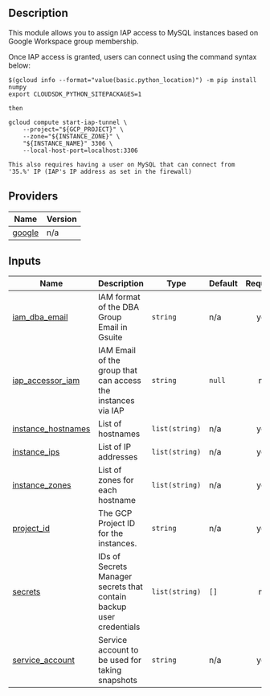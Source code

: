 ## Description
This module allows you to assign IAP access to MySQL instances based on Google Workspace group membership.

Once IAP access is granted, users can connect using the command syntax below:

```shell 
$(gcloud info --format="value(basic.python_location)") -m pip install numpy
export CLOUDSDK_PYTHON_SITEPACKAGES=1

then

gcloud compute start-iap-tunnel \
    --project="${GCP_PROJECT}" \
    --zone="${INSTANCE_ZONE}" \
    "${INSTANCE_NAME}" 3306 \
    --local-host-port=localhost:3306

This also requires having a user on MySQL that can connect from
'35.%' IP (IAP's IP address as set in the firewall)
```
## Providers
| Name | Version |
|------|---------|
| <a name="provider_google"></a> [google](#provider\_google) | n/a |
## Inputs
| Name | Description | Type | Default | Required |
|------|-------------|------|---------|:--------:|
| <a name="input_iam_dba_email"></a> [iam\_dba\_email](#input\_iam\_dba\_email) | IAM format of the DBA Group Email in Gsuite | `string` | n/a | yes |
| <a name="input_iap_accessor_iam"></a> [iap\_accessor\_iam](#input\_iap\_accessor\_iam) | IAM Email of the group that can access the instances via IAP | `string` | `null` | no |
| <a name="input_instance_hostnames"></a> [instance\_hostnames](#input\_instance\_hostnames) | List of hostnames | `list(string)` | n/a | yes |
| <a name="input_instance_ips"></a> [instance\_ips](#input\_instance\_ips) | List of IP addresses | `list(string)` | n/a | yes |
| <a name="input_instance_zones"></a> [instance\_zones](#input\_instance\_zones) | List of zones for each hostname | `list(string)` | n/a | yes |
| <a name="input_project_id"></a> [project\_id](#input\_project\_id) | The GCP Project ID for the instances. | `string` | n/a | yes |
| <a name="input_secrets"></a> [secrets](#input\_secrets) | IDs of Secrets Manager secrets that contain backup user credentials | `list(string)` | `[]` | no |
| <a name="input_service_account"></a> [service\_account](#input\_service\_account) | Service account to be used for taking snapshots | `string` | n/a | yes |